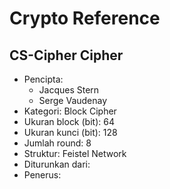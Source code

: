 # Crypto Reference

## CS-Cipher Cipher

* Pencipta:
    - Jacques Stern
    - Serge Vaudenay
* Kategori: Block Cipher
* Ukuran block (bit): 64
* Ukuran kunci (bit): 128
* Jumlah round: 8
* Struktur: Feistel Network
* Diturunkan dari: 
* Penerus: 